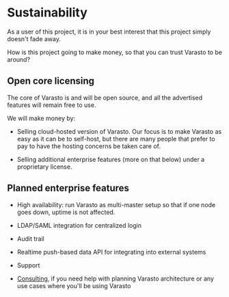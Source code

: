 Sustainability
==============

As a user of this project, it is in your best interest that this project simply doesn't fade away.

How is this project going to make money, so that you can trust Varasto to be around?


Open core licensing
-------------------

The core of Varasto is and will be open source, and all the advertised features will remain free to use.

We will make money by:

- Selling cloud-hosted version of Varasto. Our focus is to make Varasto as easy as it can
  be to self-host, but there are many people that prefer to pay to have the hosting concerns
  be taken care of.

- Selling additional enterprise features (more on that below) under a proprietary license.


Planned enterprise features
---------------------------

- High availability: run Varasto as multi-master setup so that if one node goes down,
  uptime is not affected.

- LDAP/SAML integration for centralized login

- Audit trail

- Realtime push-based data API for integrating into external systems

- Support

- [Consulting](https://function61.com/consulting/), if you need help with planning Varasto
  architecture or any use cases where you'll be using Varasto
